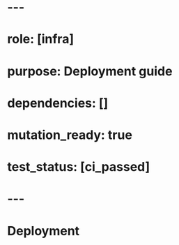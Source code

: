 # ---
# role: [infra]
# purpose: Deployment guide
# dependencies: []
# mutation_ready: true
# test_status: [ci_passed]
# ---
# Deployment
